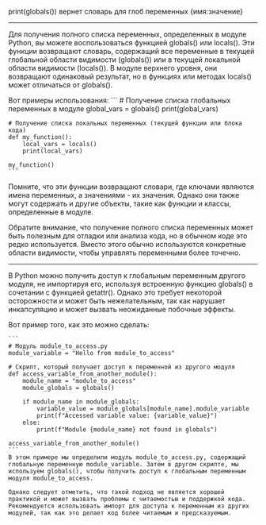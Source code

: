 print(globals())
вернет словарь для глоб переменных {имя:значение}

--------------------

Для получения полного списка переменных, определенных в модуле Python, вы можете воспользоваться функцией globals() или locals(). Эти функции возвращают словарь, содержащий все переменные в текущей глобальной области видимости (globals()) или в текущей локальной области видимости (locals()). В модуле верхнего уровня, они возвращают одинаковый результат, но в функциях или методах locals() может отличаться от globals().

Вот примеры использования:
    ```
    # Получение списка глобальных переменных в модуле
    global_vars = globals()
    print(global_vars)

    # Получение списка локальных переменных (текущей функции или блока кода)
    def my_function():
        local_vars = locals()
        print(local_vars)

    my_function()
    ```

Помните, что эти функции возвращают словари, где ключами являются имена переменных, а значениями - их значения. Однако они также могут содержать и другие объекты, такие как функции и классы, определенные в модуле.

Обратите внимание, что получение полного списка переменных может быть полезным для отладки или анализа кода, но в обычном коде это редко используется. Вместо этого обычно используются конкретные области видимости, чтобы управлять переменными более точечно.

-----------------------
В Python можно получить доступ к глобальным переменным другого модуля, не импортируя его, используя встроенную функцию globals() в сочетании с функцией getattr(). Однако это требует некоторой осторожности и может быть нежелательным, так как нарушает инкапсуляцию и может вызвать неожиданные побочные эффекты.

Вот пример того, как это можно сделать:

    ```
    # Модуль module_to_access.py
    module_variable = "Hello from module_to_access"

    # Скрипт, который получает доступ к переменной из другого модуля
    def access_variable_from_another_module():
        module_name = "module_to_access"
        module_globals = globals()

        if module_name in module_globals:
            variable_value = module_globals[module_name].module_variable
            print(f"Accessed variable value: {variable_value}")
        else:
            print(f"Module {module_name} not found in globals")

    access_variable_from_another_module()
    ```
    В этом примере мы определили модуль module_to_access.py, содержащий глобальную переменную module_variable. Затем в другом скрипте, мы используем globals(), чтобы получить доступ к глобальным переменным модуля module_to_access.

    Однако следует отметить, что такой подход не является хорошей практикой и может вызвать проблемы с читаемостью и поддержкой кода. Рекомендуется использовать импорт для доступа к переменным из других модулей, так как это делает код более читаемым и предсказуемым.

